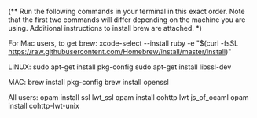 (** Run the following commands in your terminal in this exact order. Note that
the first two commands will differ depending on the machine you are using.
Additional instructions to install brew are attached. *)

For Mac users, to get brew:
xcode-select --install
ruby -e "$(curl -fsSL https://raw.githubusercontent.com/Homebrew/install/master/install)"

LINUX:
sudo apt-get install pkg-config
sudo apt-get install libssl-dev

MAC:
brew install pkg-config
brew install openssl

All users:
opam install ssl lwt_ssl
opam install cohttp lwt js_of_ocaml
opam install cohttp-lwt-unix